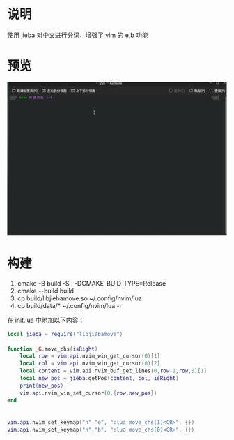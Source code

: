 # 说明

使用 jieba 对中文进行分词，增强了 vim 的 e,b 功能

# 预览

![荷塘月色](./screenshot/荷塘月色.gif)

# 构建
1. cmake -B build -S . -DCMAKE_BUID_TYPE=Release
2. cmake --build build
3. cp build/libjiebamove.so ~/.config/nvim/lua
4. cp build/data/* ~/.config/nvim/lua -r

在 init.lua 中附加以下内容：

```lua
local jieba = require("libjiebamove")

function _G.move_chs(isRight)
    local row = vim.api.nvim_win_get_cursor(0)[1]
    local col = vim.api.nvim_win_get_cursor(0)[2]
    local content = vim.api.nvim_buf_get_lines(0,row-1,row,0)[1]
    local new_pos = jieba.getPos(content, col, isRight)
    print(new_pos)
    vim.api.nvim_win_set_cursor(0,{row,new_pos})
end


vim.api.nvim_set_keymap("n","e", ":lua move_chs(1)<CR>", {})
vim.api.nvim_set_keymap("n","b", ":lua move_chs(0)<CR>", {})
```


